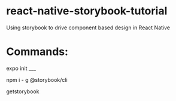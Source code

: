 # react-native-storybook-tutorial

Using storybook to drive component based design in React Native

# Commands:

expo init \_\_\_

npm i - g @storybook/cli

getstorybook
